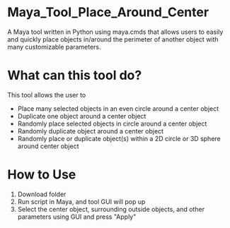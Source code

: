 # Maya_Tool_Place_Around_Center
A Maya tool written in Python using maya.cmds that allows users to easily and quickly place objects in/around the perimeter of another object with many customizable parameters.

# What can this tool do?
This tool allows the user to
- Place many selected objects in an even circle around a center object
- Duplicate one object around a center object
- Randomly place selected objects in circle around a center object
- Randomly duplicate object around a center object
- Randomly place or duplicate object(s) within a 2D circle or 3D sphere around center object

# How to Use
1. Download folder 
2. Run script in Maya, and tool GUI will pop up
3. Select the center object, surrounding outside objects, and other parameters using GUI and press "Apply"
